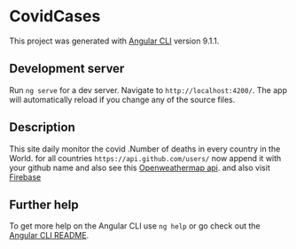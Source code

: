 # CovidCases

This project was generated with [Angular CLI](https://github.com/angular/angular-cli) version 9.1.1.

## Development server

Run `ng serve` for a dev server. Navigate to `http://localhost:4200/`. The app will automatically reload if you change any of the source files.

## Description

This site daily monitor the covid .Number of deaths in every country in the World.
for all countries `https://api.github.com/users/` now append it with your github name  and also see this [Openweathermap api](https://openweathermap.org/api). and also visit [Firebase](https://firebase.google.com/)

## Further help

To get more help on the Angular CLI use `ng help` or go check out the [Angular CLI README](https://github.com/angular/angular-cli/blob/master/README.md).


